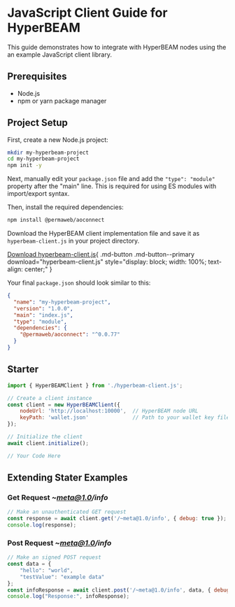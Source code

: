 # JavaScript Client Guide for HyperBEAM

This guide demonstrates how to integrate with HyperBEAM nodes using the an example JavaScript client library.


## Prerequisites

- Node.js
- npm or yarn package manager

## Project Setup

First, create a new Node.js project:

```bash
mkdir my-hyperbeam-project
cd my-hyperbeam-project
npm init -y
```

Next, manually edit your `package.json` file and add the `"type": "module"` property after the "main" line. This is required for using ES modules with import/export syntax.

Then, install the required dependencies:

```bash
npm install @permaweb/aoconnect
```

Download the HyperBEAM client implementation file and save it as `hyperbeam-client.js` in your project directory.

[Download hyperbeam-client.js](../assets/hyperbeam-client.js){ .md-button .md-button--primary download="hyperbeam-client.js" style="display: block; width: 100%; text-align: center;" }

Your final `package.json` should look similar to this:

```json linenums="1"
{
  "name": "my-hyperbeam-project",
  "version": "1.0.0",
  "main": "index.js",
  "type": "module",
  "dependencies": {
    "@permaweb/aoconnect": "^0.0.77"
  }
}
```

## Starter

```javascript linenums="1"
import { HyperBEAMClient } from './hyperbeam-client.js';

// Create a client instance
const client = new HyperBEAMClient({
    nodeUrl: 'http://localhost:10000',  // HyperBEAM node URL
    keyPath: 'wallet.json'              // Path to your wallet key file
});

// Initialize the client
await client.initialize();

// Your Code Here
```

## Extending Stater Examples

### Get Request ***~meta@1.0/info***

```javascript linenums="1"
// Make an unauthenticated GET request
const response = await client.get('/~meta@1.0/info', { debug: true });
console.log(response);
```

### Post Request ***~meta@1.0/info***

```javascript linenums="1"
// Make an signed POST request
const data = {
	"hello": "world",
	"testValue": "example data"
};
const infoResponse = await client.post('/~meta@1.0/info', data, { debug: true });
console.log("Response:", infoResponse);
```

